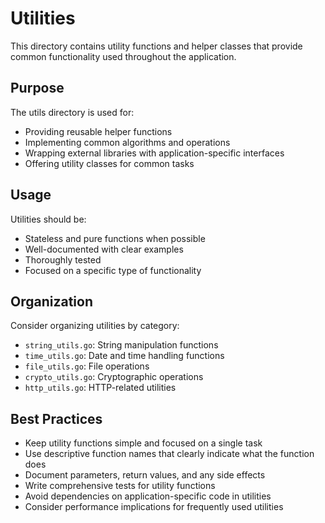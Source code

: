 # Utilities

This directory contains utility functions and helper classes that provide common functionality used throughout the application.

## Purpose

The utils directory is used for:
- Providing reusable helper functions
- Implementing common algorithms and operations
- Wrapping external libraries with application-specific interfaces
- Offering utility classes for common tasks

## Usage

Utilities should be:
- Stateless and pure functions when possible
- Well-documented with clear examples
- Thoroughly tested
- Focused on a specific type of functionality

## Organization

Consider organizing utilities by category:
- `string_utils.go`: String manipulation functions
- `time_utils.go`: Date and time handling functions
- `file_utils.go`: File operations
- `crypto_utils.go`: Cryptographic operations
- `http_utils.go`: HTTP-related utilities

## Best Practices

- Keep utility functions simple and focused on a single task
- Use descriptive function names that clearly indicate what the function does
- Document parameters, return values, and any side effects
- Write comprehensive tests for utility functions
- Avoid dependencies on application-specific code in utilities
- Consider performance implications for frequently used utilities
